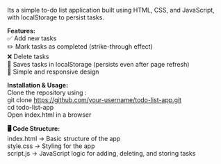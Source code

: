 Its a simple to-do list application built using HTML, CSS, and JavaScript, with localStorage to persist tasks.

**Features:** </br>
✅ Add new tasks </br>
✏️ Mark tasks as completed (strike-through effect)</br>
❌ Delete tasks</br>
💾 Saves tasks in localStorage (persists even after page refresh)</br>
🎨 Simple and responsive design</br>

 **Installation & Usage:** </br>
 Clone the repository using :</br>
 git clone https://github.com/your-username/todo-list-app.git</br>
 cd todo-list-app</br>
 Open index.html in a browser</br>

 **🖥️ Code Structure:** </br>
index.html → Basic structure of the app</br>
style.css → Styling for the app</br>
script.js → JavaScript logic for adding, deleting, and storing tasks</br>
